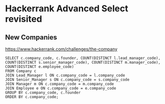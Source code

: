 # Hackerrank Advanced Select revisited

## New Companies

https://www.hackerrank.com/challenges/the-company

```
SELECT c.company_code, c.founder, COUNT(DISTINCT l.lead_manager_code), COUNT(DISTINCT s.senior_manager_code), COUNT(DISTINCT m.manager_code), COUNT(DISTINCT e.employee_code)
FROM Company c 
JOIN Lead_Manager l ON c.company_code = l.company_code
JOIN Senior_Manager s ON c.company_code = s.company_code
JOIN Manager m ON c.company_code = m.company_code
JOIN Employee e ON c.company_code = e.company_code
GROUP BY c.company_code, c.founder
ORDER BY c.company_code;
```
